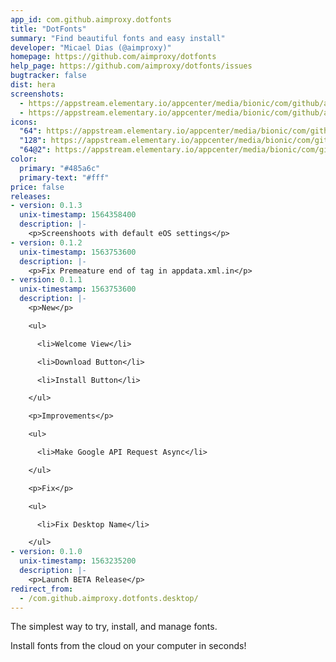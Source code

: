 ```yaml
---
app_id: com.github.aimproxy.dotfonts
title: "DotFonts"
summary: "Find beautiful fonts and easy install"
developer: "Micael Dias (@aimproxy)"
homepage: https://github.com/aimproxy/dotfonts
help_page: https://github.com/aimproxy/dotfonts/issues
bugtracker: false
dist: hera
screenshots:
  - https://appstream.elementary.io/appcenter/media/bionic/com/github/aimproxy.dotfonts/D7EF8375BECF1112AC18361AD511295B/screenshots/image-1_orig.png
  - https://appstream.elementary.io/appcenter/media/bionic/com/github/aimproxy.dotfonts/D7EF8375BECF1112AC18361AD511295B/screenshots/image-2_orig.png
icons:
  "64": https://appstream.elementary.io/appcenter/media/bionic/com/github/aimproxy.dotfonts/D7EF8375BECF1112AC18361AD511295B/icons/64x64/com.github.aimproxy.dotfonts_com.github.aimproxy.dotfonts.png
  "128": https://appstream.elementary.io/appcenter/media/bionic/com/github/aimproxy.dotfonts/D7EF8375BECF1112AC18361AD511295B/icons/128x128/com.github.aimproxy.dotfonts_com.github.aimproxy.dotfonts.png
  "64@2": https://appstream.elementary.io/appcenter/media/bionic/com/github/aimproxy.dotfonts/D7EF8375BECF1112AC18361AD511295B/icons/64x64@2/com.github.aimproxy.dotfonts_com.github.aimproxy.dotfonts.png
color:
  primary: "#485a6c"
  primary-text: "#fff"
price: false
releases:
- version: 0.1.3
  unix-timestamp: 1564358400
  description: |-
    <p>Screenshoots with default eOS settings</p>
- version: 0.1.2
  unix-timestamp: 1563753600
  description: |-
    <p>Fix Premeature end of tag in appdata.xml.in</p>
- version: 0.1.1
  unix-timestamp: 1563753600
  description: |-
    <p>New</p>

    <ul>

      <li>Welcome View</li>

      <li>Download Button</li>

      <li>Install Button</li>

    </ul>

    <p>Improvements</p>

    <ul>

      <li>Make Google API Request Async</li>

    </ul>

    <p>Fix</p>

    <ul>

      <li>Fix Desktop Name</li>

    </ul>
- version: 0.1.0
  unix-timestamp: 1563235200
  description: |-
    <p>Launch BETA Release</p>
redirect_from:
  - /com.github.aimproxy.dotfonts.desktop/
---
```


<p>The simplest way to try, install, and manage fonts.</p>
<p>Install fonts from the cloud on your computer in seconds!</p>